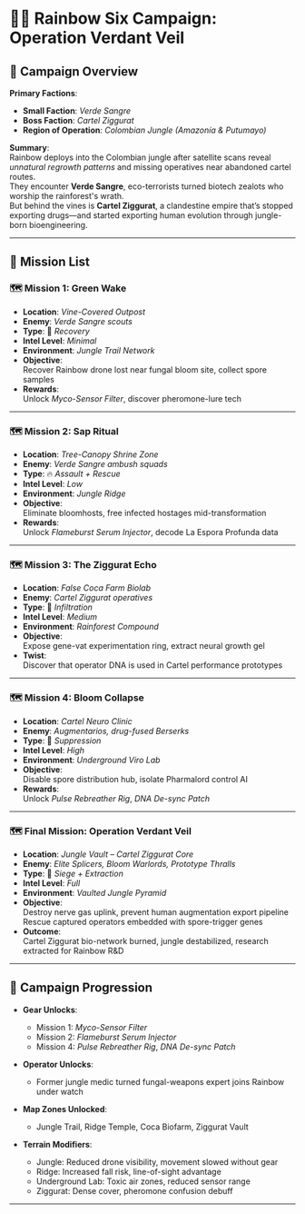# 🕵️‍♂️ Rainbow Six Campaign: **Operation Verdant Veil**

## 🎯 Campaign Overview

**Primary Factions**:  

- **Small Faction**: *Verde Sangre*  
- **Boss Faction**: *Cartel Ziggurat*  
- **Region of Operation**: *Colombian Jungle (Amazonía & Putumayo)*

**Summary**:  
Rainbow deploys into the Colombian jungle after satellite scans reveal *unnatural regrowth patterns* and missing operatives near abandoned cartel routes.  
They encounter **Verde Sangre**, eco-terrorists turned biotech zealots who worship the rainforest's wrath.  
But behind the vines is **Cartel Ziggurat**, a clandestine empire that’s stopped exporting drugs—and started exporting human evolution through jungle-born bioengineering.

---

## 📜 Mission List

### 🗺️ Mission 1: **Green Wake**

- **Location**: *Vine-Covered Outpost*
- **Enemy**: *Verde Sangre scouts*
- **Type**: 🌿 *Recovery*
- **Intel Level**: *Minimal*
- **Environment**: *Jungle Trail Network*
- **Objective**:  
  Recover Rainbow drone lost near fungal bloom site, collect spore samples
- **Rewards**:  
  Unlock *Myco-Sensor Filter*, discover pheromone-lure tech

---

### 🗺️ Mission 2: **Sap Ritual**

- **Location**: *Tree-Canopy Shrine Zone*
- **Enemy**: *Verde Sangre ambush squads*
- **Type**: 🔥 *Assault + Rescue*
- **Intel Level**: *Low*
- **Environment**: *Jungle Ridge*
- **Objective**:  
  Eliminate bloomhosts, free infected hostages mid-transformation
- **Rewards**:  
  Unlock *Flameburst Serum Injector*, decode La Espora Profunda data

---

### 🗺️ Mission 3: **The Ziggurat Echo**

- **Location**: *False Coca Farm Biolab*
- **Enemy**: *Cartel Ziggurat operatives*
- **Type**: 🧬 *Infiltration*
- **Intel Level**: *Medium*
- **Environment**: *Rainforest Compound*
- **Objective**:  
  Expose gene-vat experimentation ring, extract neural growth gel
- **Twist**:  
  Discover that operator DNA is used in Cartel performance prototypes

---

### 🗺️ Mission 4: **Bloom Collapse**

- **Location**: *Cartel Neuro Clinic*
- **Enemy**: *Augmentarios, drug-fused Berserks*
- **Type**: 🧠 *Suppression*
- **Intel Level**: *High*
- **Environment**: *Underground Viro Lab*
- **Objective**:  
  Disable spore distribution hub, isolate Pharmalord control AI
- **Rewards**:  
  Unlock *Pulse Rebreather Rig*, *DNA De-sync Patch*

---

### 🗺️ Final Mission: **Operation Verdant Veil**

- **Location**: *Jungle Vault – Cartel Ziggurat Core*
- **Enemy**: *Elite Splicers, Bloom Warlords, Prototype Thralls*
- **Type**: 🧨 *Siege + Extraction*
- **Intel Level**: *Full*
- **Environment**: *Vaulted Jungle Pyramid*
- **Objective**:  
  Destroy nerve gas uplink, prevent human augmentation export pipeline  
  Rescue captured operators embedded with spore-trigger genes
- **Outcome**:  
  Cartel Ziggurat bio-network burned, jungle destabilized, research extracted for Rainbow R&D

---

## 🧭 Campaign Progression

- **Gear Unlocks**:
  - Mission 1: *Myco-Sensor Filter*
  - Mission 2: *Flameburst Serum Injector*
  - Mission 4: *Pulse Rebreather Rig*, *DNA De-sync Patch*

- **Operator Unlocks**:
  - Former jungle medic turned fungal-weapons expert joins Rainbow under watch

- **Map Zones Unlocked**:
  - Jungle Trail, Ridge Temple, Coca Biofarm, Ziggurat Vault

- **Terrain Modifiers**:
  - Jungle: Reduced drone visibility, movement slowed without gear  
  - Ridge: Increased fall risk, line-of-sight advantage  
  - Underground Lab: Toxic air zones, reduced sensor range  
  - Ziggurat: Dense cover, pheromone confusion debuff

---

